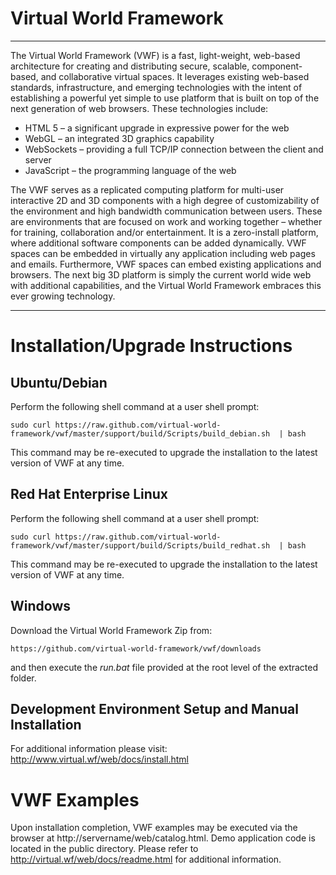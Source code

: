 Virtual World Framework
=====================

---------------------

The Virtual World Framework (VWF) is a fast, light-weight, web-based architecture for creating and distributing secure, scalable, component-based, and collaborative virtual spaces. It leverages existing web-based standards, infrastructure, and emerging technologies with the intent of establishing a powerful yet simple to use platform that is built on top of the next generation of web browsers. These technologies include:

* HTML 5 – a significant upgrade in expressive power for the web
* WebGL – an integrated 3D graphics capability
* WebSockets – providing a full TCP/IP connection between the client and server
* JavaScript – the programming language of the web  

The VWF serves as a replicated computing platform for multi-user interactive 2D and 3D components with a high degree of customizability of the environment and high bandwidth communication between users. These are environments that are focused on work and working together – whether for training, collaboration and/or entertainment. It is a zero-install platform, where additional software components can be added dynamically. VWF spaces can be embedded in virtually any application including web pages and emails. Furthermore, VWF spaces can embed existing applications and browsers. The next big 3D platform is simply the current world wide web with additional capabilities, and the Virtual World Framework embraces this ever growing technology.

---------------------

Installation/Upgrade Instructions
=====================


Ubuntu/Debian
-
Perform the following shell command at a user shell prompt:
<pre><code>sudo curl https://raw.github.com/virtual-world-framework/vwf/master/support/build/Scripts/build_debian.sh  | bash
</code></pre>

This command may be re-executed to upgrade the installation to the latest version of VWF at any time.

Red Hat Enterprise Linux
-
Perform the following shell command at a user shell prompt:
<pre><code>sudo curl https://raw.github.com/virtual-world-framework/vwf/master/support/build/Scripts/build_redhat.sh  | bash
</code></pre>

This command may be re-executed to upgrade the installation to the latest version of VWF at any time.

Windows
-
Download the Virtual World Framework Zip from: 
<pre><code>https://github.com/virtual-world-framework/vwf/downloads
</code></pre>

and then execute the _run.bat_ file provided at the root level of the extracted folder.

Development Environment Setup and Manual Installation 
-
For additional information please visit: http://www.virtual.wf/web/docs/install.html

VWF Examples
=====================

Upon installation completion, VWF examples may be executed via the browser at http://servername/web/catalog.html. Demo application code is located in the public directory. Please refer to http://virtual.wf/web/docs/readme.html for additional information.
